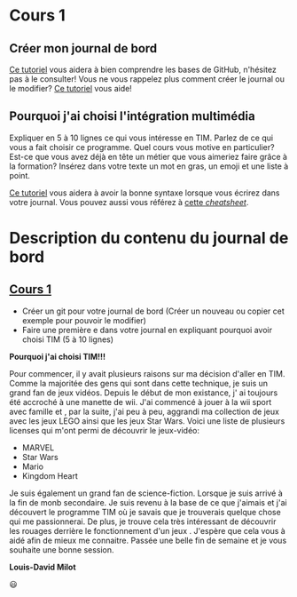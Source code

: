 # Cours 1
## Créer mon journal de bord
[Ce tutoriel](https://guides.github.com/activities/hello-world/) vous aidera à bien comprendre les bases de GitHub, n'hésitez pas à le consulter!
Vous ne vous rappelez plus comment créer le journal ou le modifier? [Ce tutoriel](https://youtu.be/lX3bpuLK_Sg) vous aide! 

## Pourquoi j'ai choisi l'intégration multimédia
Expliquer en 5 à 10 lignes ce qui vous intéresse en TIM. Parlez de ce qui vous a fait choisir ce programme. Quel cours vous motive en particulier? Est-ce que vous avez déjà en tête un métier que vous aimeriez faire grâce à la formation? Insérez dans votre texte un mot en gras, un emoji et une liste à point. 

[Ce tutoriel](https://guides.github.com/features/mastering-markdown/) vous aidera à avoir la bonne syntaxe lorsque vous écrirez dans votre journal. Vous pouvez aussi vous référez à [cette *cheatsheet*](https://github.com/tchapi/markdown-cheatsheet/blob/master/README.md). 



#  Description du contenu du journal de bord
## [Cours 1](cours_01.md) 
* Créer un git pour votre journal de bord (Créer un nouveau ou copier cet exemple pour pouvoir le modifier)
* Faire une première e dans votre journal en expliquant pourquoi avoir choisi TIM (5 à 10 lignes)

**Pourquoi j'ai choisi TIM!!!**

Pour commencer, il y avait plusieurs raisons sur ma décision d'aller en TIM. Comme la majoritée des gens qui sont dans cette technique, je suis un grand fan de jeux vidéos. Depuis le début de mon existance, j' ai toujours été accroché à une manette de wii. J'ai commencé à jouer à la wii sport avec famille et , par la suite, j'ai peu à peu, aggrandi ma collection de jeux avec les jeux LEGO ainsi que les jeux Star Wars.
Voici une liste de plusieurs licenses qui m'ont permi de découvrir le jeux-vidéo:  
* MARVEL
* Star Wars
* Mario
* Kingdom Heart

Je suis également un grand fan de science-fiction. Lorsque je suis arrivé à la fin de monb secondaire. Je suis revenu à la base de ce que j'aimais et j'ai découvert le programme TIM où je savais que je trouverais quelque chose qui me passionnerai. De plus, je trouve cela très intéressant de découvrir les rouages derrière le fonctionnement d'un jeux . J'espère que cela vous à aidé afin de mieux me connaitre. Passée une belle fin de semaine et je vous souhaite une bonne session.

**Louis-David Milot**





:smiley:
